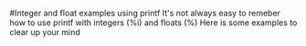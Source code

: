 #Integer and float examples using printf
It's not always easy to remeber how to use printf with integers (%i) and floats (%)
Here is some examples to clear up your mind

